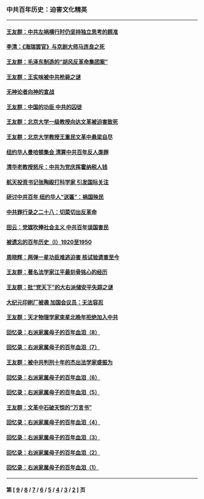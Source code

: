 ### 中共百年历史：迫害文化精英
---
#### [王友群：中共左祸横行时仍坚持独立思考的顾准](../../pages/nf1176111/n13444722.md?12240430) 
#### [李清：《海瑞罢官》与京剧大师马连良之死](../../pages/nf1176111/n13412316.md?12240430) 
#### [王友群：毛泽东制造的“胡风反革命集团案”](../../pages/nf1176111/n13324909.md?12240430) 
#### [王友群：王实味被中共枪毙之谜](../../pages/nf1176111/n13307502.md?12240430) 
#### [无神论者向神的宣战](../../pages/nf1176111/n13281535.md?12240430) 
#### [王友群：中国的功臣 中共的囚徒](../../pages/nf1176111/n13291790.md?12240430) 
#### [王友群：北京大学一级教授向达文革被迫害致死](../../pages/nf1176111/n13150966.md?12240430) 
#### [王友群：北京大学教授王重民文革中悬梁自尽](../../pages/nf1176111/n13084645.md?12240430) 
#### [纽约华人曼哈顿集会 清算中共百年反人类罪](../../pages/nf1176111/n13084157.md?12240430) 
#### [清华老教授怒斥：中共为党庆挥霍纳税人钱](../../pages/nf1176111/n13071430.md?12240430) 
#### [航天投资书记张陶殴打科学家 引发国际关注](../../pages/nf1176111/n13069132.md?12240430) 
#### [研讨中共百年 纽约华人“送匾”：祸国殃民](../../pages/nf1176111/n13057367.md?12240430) 
#### [中共罪行录之二十八：切菜切出反革命](../../pages/nf1176111/n13030600.md?12240430) 
#### [田云：党媒吹捧社会主义 中共百年误国害民](../../pages/nf1176111/n13006682.md?12240430) 
#### [被遗忘的百年历史（I）1920至1950](../../pages/nf1176111/n12986411.md?12240430) 
#### [周晓辉：两弹一星功臣难逃迫害 核试验遗害至今](../../pages/nf1176111/n12974997.md?12240430) 
#### [王友群：著名法学家江平最刻骨铭心的经历](../../pages/nf1176111/n12970787.md?12240430) 
#### [王友群：批“党天下”的大右派储安平失踪之谜](../../pages/nf1176111/n12954229.md?12240430) 
#### [大纪元印刷厂被袭 加国会议员：无法容忍](../../pages/nf1176111/n12883028.md?12240430) 
#### [王友群：天才物理学家束星北晚年拒绝加入中共](../../pages/nf1176111/n12792913.md?12240430) 
#### [回忆录：右派家属母子的百年血泪（8）](../../pages/nf1176111/n12706196.md?12240430) 
#### [回忆录：右派家属母子的百年血泪（7）](../../pages/nf1176111/n12706191.md?12240430) 
#### [王友群：被中共判刑十年的杰出法学家盛振为](../../pages/nf1176111/n12706141.md?12240430) 
#### [回忆录：右派家属母子的百年血泪（6）](../../pages/nf1176111/n12698863.md?12240430) 
#### [回忆录：右派家属母子的百年血泪（5）](../../pages/nf1176111/n12692515.md?12240430) 
#### [王友群：文革中石破天惊的“万言书”](../../pages/nf1176111/n12690994.md?12240430) 
#### [回忆录：右派家属母子的百年血泪（4）](../../pages/nf1176111/n12686410.md?12240430) 
#### [回忆录：右派家属母子的百年血泪（3）](../../pages/nf1176111/n12683820.md?12240430) 
#### [回忆录：右派家属母子的百年血泪（2）](../../pages/nf1176111/n12679738.md?12240430) 
#### [回忆录：右派家属母子的百年血泪（1）](../../pages/nf1176111/n12678112.md?12240430) 

---
#### 第 [ [9](./9.md?12240430) / [8](./8.md?12240430) / [7](./7.md?12240430) / [6](./6.md?12240430) / [5](./5.md?12240430) / [4](./4.md?12240430) / [3](./3.md?12240430) / [2](./2.md?12240430) ] 页
